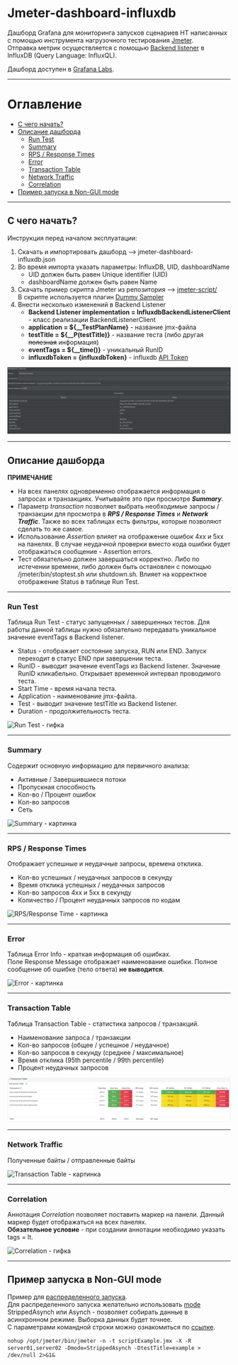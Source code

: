 # Jmeter-dashboard-influxdb
Дашборд Grafana для мониторинга запусков сценариев НТ написанных с помощью инструмента нагрузочного
тестирования [Jmeter](https://jmeter.apache.org/).  
Отправка метрик осуществляется с помощью 
[Backend listener](https://jmeter.apache.org/usermanual/component_reference.html#Backend_Listener)
в InfluxDB (Query Language: InfluxQL).

Дашборд доступен в [Grafana Labs](https://grafana.com/grafana/dashboards/21818-jmeter-dashboard-influxdb/).

---
# Оглавление
* [С чего начать?](#begin)
* [Описание дашборда](#dashboardDescription)
  * [Run Test](#runTest)
  * [Summary](#summary)
  * [RPS / Response Times](#rps)
  * [Error](#error)
  * [Transaction Table](#transactionTable)
  * [Network Traffic](#network)
  * [Correlation](#correlation)
* [Пример запуска в Non-GUI mode](#example)

---
## С чего начать? <a id="begin"></a>
Инструкция перед началом эксплуатации:
1. Скачать и импортировать дашборд --> jmeter-dashboard-influxdb.json
2. Во время импорта указать параметры: InfluxDB, UID, dashboardName 
   * UID должен быть равен Unique identifier (UID)
   * dashboardName должен быть равен Name
4. Скачать пример скрипта Jmeter из репозитория --> [jmeter-script/](https://github.com/promokk/jmeter-dashboard-influxdb/tree/main/jmeter-script)  
В скрипте используется плагин [Dummy Sampler](https://jmeter-plugins.org/wiki/DummySampler/)
4. Внести несколько изменений в Backend Listener
   * **Backend Listener implementation = InfluxdbBackendListenerClient** - класс реализации BackendListenerClient
   * **application = ${__TestPlanName}** - название jmx-файла
   * **testTitle = ${__P(testTitle)}** - название теста (либо другая ~~полезная~~ информация)
   * **eventTags = ${__time()}** - уникальный RunID
   * **influxdbToken = {influxdbToken}** -
    influxdb [API Token](https://docs.influxdata.com/influxdb/cloud/admin/tokens/create-token/)

![Backend Listener - картинка](https://raw.githubusercontent.com/promokk/jmeter-dashboard-influxdb/main/data/Backend_Listener.png)

---
## Описание дашборда <a id="dashboardDescription"></a>
**ПРИМЕЧАНИЕ**
* На всех панелях одновременно отображается информация о запросах и транзакциях. Учитывайте это при
просмотре **_Summary_**.  
* Параметр _transaction_ позволяет выбрать необходимые запросы / транзакции для просмотра в **_RPS / Response Times_** и **_Network Traffic_**.
Также во всех таблицах есть фильтры, которые позволяют сделать то же самое.  
* Использование _Assertion_ влияет на отображение ошибок 4xx и 5xx на панелях. В случае неудачной проверки
вместо кода ошибки будет отображаться сообщение - Assertion errors.
* Тест обязательно должен завершаться корректно. Либо по истечении времени, 
либо должен быть остановлен с помощью /jmeter/bin/stoptest.sh или shutdown.sh. 
Влияет на корректное отображение Status в таблице Run Test.

---
### Run Test <a id="runTest"></a>
Таблица Run Test - статус запущенных / завершенных тестов. Для работы данной таблицы нужно обязательно передавать
уникальное значение eventTags в Backend listener.
* Status - отображает состояние запуска, RUN или END. Запуск переходит в статус END при завершении теста.
* RunID - выводит значение eventTags из Backend listener. Значение RunID кликабельно. Открывает временной
интервал проводимого теста.
* Start Time - время начала теста.
* Application - наименование jmx-файла.
* Test - выводит значение testTitle из Backend listener.
* Duration - продолжительность теста.

![Run Test - гифка](https://raw.githubusercontent.com/promokk/jmeter-dashboard-influxdb/main/data/Run_Test.gif)

---
### Summary <a id="summary"></a>
Содержит основную информацию для первичного анализа:
* Активные / Завершившиеся потоки 
* Пропускная способность 
* Кол-во / Процент ошибок 
* Кол-во запросов 
* Сеть

![Summary - картинка](https://raw.githubusercontent.com/promokk/jmeter-dashboard-influxdb/main/data/Summary.png)

---
### RPS / Response Times <a id="rps"></a>
Отображает успешные и неудачные запросы, времена отклика. 
* Кол-во успешных / неудачных запросов в секунду 
* Время отклика успешных / неудачных запросов 
* Кол-во запросов 4xx и 5xx в секунду 
* Количество / Процент неудачных запросов по кодам

![RPS/Response Time - картинка](https://raw.githubusercontent.com/promokk/jmeter-dashboard-influxdb/main/data/RPS_Response_Time.png)

---
### Error <a id="error"></a>
Таблица Error Info - краткая информация об ошибках.  
Поле Response Message отображает наименование ошибки. Полное сообщение об ошибке (тело ответа) **не выводится**.

![Error - картинка](https://raw.githubusercontent.com/promokk/jmeter-dashboard-influxdb/main/data/Error.png)

---
### Transaction Table <a id="transactionTable"></a>
Таблица Transaction Table - статистика запросов / транзакций.
* Наименование запроса / транзакции 
* Кол-во запросов (общее / успешное / неудачное)
* Кол-во запросов в секунду (среднее / максимальное)
* Время отклика (95th percentile / 99th percentile)
* Процент неудачных запросов

![Transaction Table - картинка](https://raw.githubusercontent.com/promokk/jmeter-dashboard-influxdb/main/data/Transaction_Table.png)

---
### Network Traffic <a id="network"></a>
Полученные байты / отправленные байты

![Transaction Table - картинка](https://raw.githubusercontent.com/promokk/jmeter-dashboard-influxdb/main/data/Network_Traffic.png)

---
### Correlation <a id="correlation"></a>
Аннотация _Сorrelation_ позволяет поставить маркер на панели. Данный маркер будет отображаться на всех панелях.  
**Обязательное условие** - при создании аннотации необходимо указать tags = lt.

![Correlation - гифка](https://raw.githubusercontent.com/promokk/jmeter-dashboard-influxdb/main/data/Correlation.gif)

---
## Пример запуска в Non-GUI mode <a id="example"></a>
Пример для [распределенного запуска](https://jmeter.apache.org/usermanual/remote-test.html).  
Для распределенного запуска желательно использовать [mode](https://jmeter.apache.org/usermanual/remote-test.html#sendermode)
StrippedAsynch или Asynch - позволяет собирать данные в асинхронном режиме. Выборка данных будет точнее.  
С параметрами командной строки можно ознакомиться по [ссылке](https://jmeter.apache.org/usermanual/get-started.html#non_gui).

~~~shell
nohup /opt/jmeter/bin/jmeter -n -t scriptExample.jmx -X -R server01,server02 -Dmode=StrippedAsynch -DtestTitle=example > /dev/null 2>&1&
~~~
